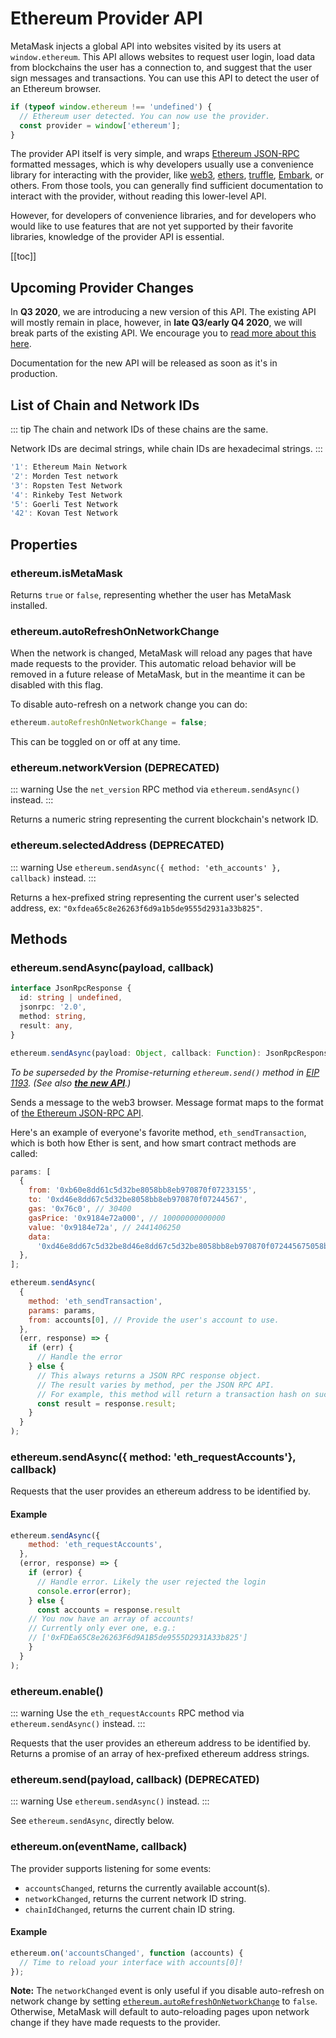 # Ethereum Provider API

MetaMask injects a global API into websites visited by its users at `window.ethereum`.
This API allows websites to request user login, load data from blockchains the user has a connection to, and suggest that the user sign messages and transactions.
You can use this API to detect the user of an Ethereum browser.

```javascript
if (typeof window.ethereum !== 'undefined') {
  // Ethereum user detected. You can now use the provider.
  const provider = window['ethereum'];
}
```

The provider API itself is very simple, and wraps [Ethereum JSON-RPC](./JSON-RPC-API) formatted messages, which is why developers usually use a convenience library for interacting with the provider,
like [web3](https://www.npmjs.com/package/web3), [ethers](https://www.npmjs.com/package/ethers), [truffle](https://truffleframework.com/), [Embark](https://embark.status.im/), or others.
From those tools, you can generally find sufficient documentation to interact with the provider, without reading this lower-level API.

However, for developers of convenience libraries, and for developers who would like to use features that are not yet supported by their favorite libraries, knowledge of the provider API is essential.

[[toc]]

## Upcoming Provider Changes

In **Q3 2020**, we are introducing a new version of this API. The existing API will mostly remain in place, however, in **late Q3/early Q4 2020**, we will break parts of the existing API. We encourage you to
[read more about this here](https://github.com/MetaMask/metamask-extension/issues/8077).

Documentation for the new API will be released as soon as it's in production.

## List of Chain and Network IDs

::: tip
The chain and network IDs of these chains are the same.

Network IDs are decimal strings, while chain IDs are hexadecimal strings.
:::

```javascript
'1': Ethereum Main Network
'2': Morden Test network
'3': Ropsten Test Network
'4': Rinkeby Test Network
'5': Goerli Test Network
'42': Kovan Test Network
```

## Properties

### ethereum.isMetaMask

Returns `true` or `false`, representing whether the user has MetaMask installed.

### ethereum.autoRefreshOnNetworkChange

When the network is changed, MetaMask will reload any pages that have made requests to the provider.
This automatic reload behavior will be removed in a future release of MetaMask, but in the meantime it can be disabled with this flag.

To disable auto-refresh on a network change you can do:

```javascript
ethereum.autoRefreshOnNetworkChange = false;
```

This can be toggled on or off at any time.

### ethereum.networkVersion (DEPRECATED)

::: warning
Use the `net_version` RPC method via `ethereum.sendAsync()` instead.
:::

Returns a numeric string representing the current blockchain's network ID.

### ethereum.selectedAddress (DEPRECATED)

::: warning
Use `ethereum.sendAsync({ method: 'eth_accounts' }, callback)` instead.
:::

Returns a hex-prefixed string representing the current user's selected address, ex: `"0xfdea65c8e26263f6d9a1b5de9555d2931a33b825"`.

## Methods

### ethereum.sendAsync(payload, callback)

```typescript
interface JsonRpcResponse {
  id: string | undefined,
  jsonrpc: '2.0',
  method: string,
  result: any,
}

ethereum.sendAsync(payload: Object, callback: Function): JsonRpcResponse
```

_To be superseded by the Promise-returning `ethereum.send()` method in_
_[EIP 1193](https://github.com/ethereum/EIPs/blob/master/EIPS/eip-1193.md). (See also **[the new API](#new-api)**.)_

Sends a message to the web3 browser. Message format maps to the format of
[the Ethereum JSON-RPC API](https://github.com/ethereum/wiki/wiki/JSON-RPC#json-rpc-methods).

Here's an example of everyone's favorite method, `eth_sendTransaction`, which is both how Ether is sent, and how smart contract methods are called:

```javascript
params: [
  {
    from: '0xb60e8dd61c5d32be8058bb8eb970870f07233155',
    to: '0xd46e8dd67c5d32be8058bb8eb970870f07244567',
    gas: '0x76c0', // 30400
    gasPrice: '0x9184e72a000', // 10000000000000
    value: '0x9184e72a', // 2441406250
    data:
      '0xd46e8dd67c5d32be8d46e8dd67c5d32be8058bb8eb970870f072445675058bb8eb970870f072445675',
  },
];

ethereum.sendAsync(
  {
    method: 'eth_sendTransaction',
    params: params,
    from: accounts[0], // Provide the user's account to use.
  },
  (err, response) => {
    if (err) {
      // Handle the error
    } else {
      // This always returns a JSON RPC response object.
      // The result varies by method, per the JSON RPC API.
      // For example, this method will return a transaction hash on success.
      const result = response.result;
    }
  }
);
```

### ethereum.sendAsync({ method: 'eth_requestAccounts'}, callback)

Requests that the user provides an ethereum address to be identified by.

#### Example

```javascript
ethereum.sendAsync({
    method: 'eth_requestAccounts',
  },
  (error, response) => {
    if (error) {
      // Handle error. Likely the user rejected the login
      console.error(error);
    } else {
      const accounts = response.result
    // You now have an array of accounts!
    // Currently only ever one, e.g.:
    // ['0xFDEa65C8e26263F6d9A1B5de9555D2931A33b825']
    }
  }
);
```

### ethereum.enable()

::: warning
Use the `eth_requestAccounts` RPC method via `ethereum.sendAsync()` instead.
:::

Requests that the user provides an ethereum address to be identified by.
Returns a promise of an array of hex-prefixed ethereum address strings.

### ethereum.send(payload, callback) (DEPRECATED)

::: warning
Use `ethereum.sendAsync()` instead.
:::

See `ethereum.sendAsync`, directly below.

### ethereum.on(eventName, callback)

The provider supports listening for some events:

- `accountsChanged`, returns the currently available account(s).
- `networkChanged`, returns the current network ID string.
- `chainIdChanged`, returns the current chain ID string.

#### Example

```javascript
ethereum.on('accountsChanged', function (accounts) {
  // Time to reload your interface with accounts[0]!
});
```

**Note:** The `networkChanged` event is only useful if you disable auto-refresh on network
change by setting [`ethereum.autoRefreshOnNetworkChange`](#ethereum-autorefreshonnetworkchange) to `false`.
Otherwise, MetaMask will default to auto-reloading pages upon network change if they have made requests to the provider.
